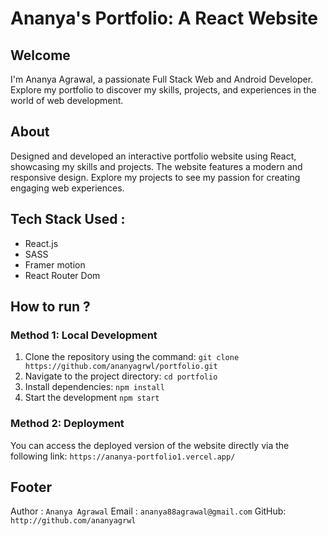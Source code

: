 # Ananya's Portfolio: A React Website 

## Welcome
I'm Ananya Agrawal, a passionate Full Stack Web and Android Developer. Explore my portfolio to discover my skills, projects, and experiences in the world of web development.


## About
Designed and developed an interactive portfolio website using React, showcasing my skills and projects. The website features a modern and responsive design. Explore my projects to see my passion for creating engaging web experiences.

## Tech Stack Used :
<ul>
    <li>React.js</li>
    <li>SASS</li>
    <li>Framer motion</li>
    <li>React Router Dom</li>
</ul>

## How to run ?
### Method 1: Local Development
1. Clone the repository using the command: `git clone https://github.com/ananyagrwl/portfolio.git`
2. Navigate to the project directory: `cd portfolio`
3. Install dependencies: `npm install`
4. Start the development `npm start`

### Method 2: Deployment
You can access the deployed version of the website directly via the following link: `https://ananya-portfolio1.vercel.app/`


## Footer
Author : `Ananya Agrawal`
Email : `ananya88agrawal@gmail.com`
GitHub: `http://github.com/ananyagrwl`